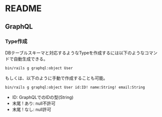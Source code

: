 # README

## GraphQL

### Type作成

DBテーブルスキーマと対応するようなTypeを作成するには以下のようなコマンドで自動生成できる。
```sh
bin/rails g graphql:object User
```

もしくは、以下のように手動で作成することも可能。
```sh
bin/rails g graphql:object User id:ID! name:String! email:String
```

- ID: GraphQLでのIDの型(String)
- 末尾 ! あり: null不許可
- 末尾 ! なし: null許可